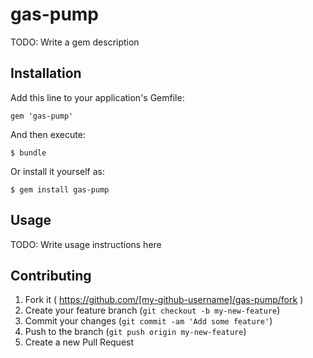 # gas-pump

TODO: Write a gem description

## Installation

Add this line to your application's Gemfile:

    gem 'gas-pump'

And then execute:

    $ bundle

Or install it yourself as:

    $ gem install gas-pump

## Usage

TODO: Write usage instructions here

## Contributing

1. Fork it ( https://github.com/[my-github-username]/gas-pump/fork )
2. Create your feature branch (`git checkout -b my-new-feature`)
3. Commit your changes (`git commit -am 'Add some feature'`)
4. Push to the branch (`git push origin my-new-feature`)
5. Create a new Pull Request
